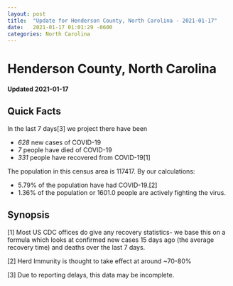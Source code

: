 ```yaml
---
layout: post
title:  "Update for Henderson County, North Carolina - 2021-01-17"
date:   2021-01-17 01:01:29 -0600
categories: North Carolina
---
```


# Henderson County, North Carolina
#### Updated 2021-01-17

## Quick Facts

In the last 7 days[3] we project there have been
- *628* new cases of COVID-19
- *7* people have died of COVID-19
- *331* people have recovered from COVID-19[1]

The population in this census area is 117417. By our calculations:
- 5.79% of the population have had COVID-19.[2]
- 1.36% of the population or 1601.0 people are actively fighting the virus.

## Synopsis




[1] Most US CDC offices do give any recovery statistics- we base this on a formula which looks at confirmed new cases
15 days ago (the average recovery time) and deaths over the last 7 days.

[2] Herd Immunity is thought to take effect at around ~70-80%

[3] Due to reporting delays, this data may be incomplete.
 
    